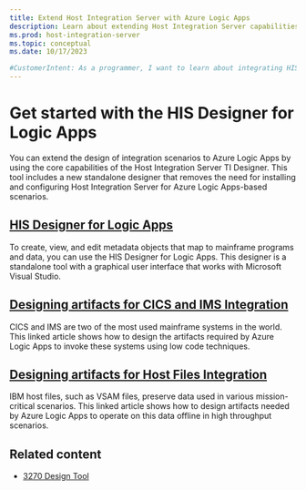 ```yaml
---
title: Extend Host Integration Server with Azure Logic Apps
description: Learn about extending Host Integration Server capabilities with Azure Logic Apps.
ms.prod: host-integration-server
ms.topic: conceptual
ms.date: 10/17/2023

#CustomerIntent: As a programmer, I want to learn about integrating HIS with Azure Logic Apps.
---
```


# Get started with the HIS Designer for Logic Apps

You can extend the design of integration scenarios to Azure Logic Apps by using the core capabilities of the Host Integration Server TI Designer. This tool includes a new standalone designer that removes the need for installing and configuring Host Integration Server for Azure Logic Apps-based scenarios.

<!-- 
This is content to add later.
Mainframes and Midranges modernization with Azure Logic Apps(new-page-la-mainfmod.md)  
Explain the capabilities of Azure Logic Apps for Mainframes and Midranges Modernization. Azure Logic Apps provides native connectivity for IBM systems such as CICS, IMS, 3270, DB2, MQ and Host Files.
-->

## [HIS Designer for Logic Apps](application-integration-ladesigner-2.md)

To create, view, and edit metadata objects that map to mainframe programs and data, you can use the HIS Designer for Logic Apps. This designer is a standalone tool with a graphical user interface that works with Microsoft Visual Studio.

## [Designing artifacts for CICS and IMS Integration](application-integration-lahostapps.md) 

CICS and IMS are two of the most used mainframe systems in the world. This linked article shows how to design the artifacts required by Azure Logic Apps to invoke these systems using low code techniques.

## [Designing artifacts for Host Files Integration](application-integration-lahostfiles.md)

IBM host files, such as VSAM files, preserve data used in various mission-critical scenarios. This linked article shows how to design artifacts needed by Azure Logic Apps to operate on this data offline in high throughput scenarios.

## Related content

- [3270 Design Tool](application-integration-3270designer-1.md)
